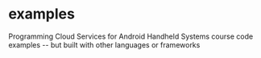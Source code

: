 examples
========

Programming Cloud Services for Android Handheld Systems course code examples -- but built with other languages or frameworks
